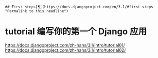 	## First steps[¶](https://docs.djangoproject.com/en/3.1/#first-steps "Permalink to this headline")


#   tutorial  编写你的第一个 Django 应用    

https://docs.djangoproject.com/zh-hans/3.1/intro/tutorial01/     
https://docs.djangoproject.com/zh-hans/3.1/intro/tutorial02/     









